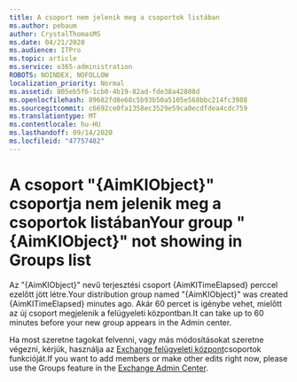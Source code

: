 ```yaml
---
title: A csoport nem jelenik meg a csoportok listában
ms.author: pebaum
author: CrystalThomasMS
ms.date: 04/21/2020
ms.audience: ITPro
ms.topic: article
ms.service: o365-administration
ROBOTS: NOINDEX, NOFOLLOW
localization_priority: Normal
ms.assetid: 805eb5f6-1cb0-4b19-82ad-fde38a42808d
ms.openlocfilehash: 89682fd8e68c5b93b50a5105e568bbc214fc3988
ms.sourcegitcommit: c6692ce0fa1358ec3529e59ca0ecdfdea4cdc759
ms.translationtype: MT
ms.contentlocale: hu-HU
ms.lasthandoff: 09/14/2020
ms.locfileid: "47757482"
---
```

# <a name="your-group-aimkiobject-not-showing-in-groups-list"></a><span data-ttu-id="24e65-102">A csoport "{AimKIObject}" csoportja nem jelenik meg a csoportok listában</span><span class="sxs-lookup"><span data-stu-id="24e65-102">Your group "{AimKIObject}" not showing in Groups list</span></span>

<span data-ttu-id="24e65-103">Az "{AimKIObject}" nevű terjesztési csoport {AimKITimeElapsed} perccel ezelőtt jött létre.</span><span class="sxs-lookup"><span data-stu-id="24e65-103">Your distribution group named "{AimKIObject}" was created {AimKITimeElapsed} minutes ago.</span></span> <span data-ttu-id="24e65-104">Akár 60 percet is igénybe vehet, mielőtt az új csoport megjelenik a felügyeleti központban.</span><span class="sxs-lookup"><span data-stu-id="24e65-104">It can take up to 60 minutes before your new group appears in the Admin center.</span></span>
  
<span data-ttu-id="24e65-105">Ha most szeretne tagokat felvenni, vagy más módosításokat szeretne végezni, kérjük, használja az [Exchange felügyeleti központ](https://outlook.office365.com/ecp/?rfr=Admin_o365&amp;exsvurl=1&amp;mkt=en-US.aspx)csoportok funkcióját.</span><span class="sxs-lookup"><span data-stu-id="24e65-105">If you want to add members or make other edits right now, please use the Groups feature in the [Exchange Admin Center](https://outlook.office365.com/ecp/?rfr=Admin_o365&amp;exsvurl=1&amp;mkt=en-US.aspx).</span></span>
  

